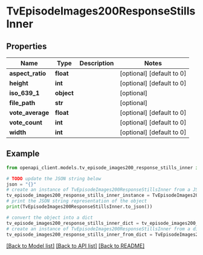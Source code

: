 # TvEpisodeImages200ResponseStillsInner


## Properties

Name | Type | Description | Notes
------------ | ------------- | ------------- | -------------
**aspect_ratio** | **float** |  | [optional] [default to 0]
**height** | **int** |  | [optional] [default to 0]
**iso_639_1** | **object** |  | [optional] 
**file_path** | **str** |  | [optional] 
**vote_average** | **float** |  | [optional] [default to 0]
**vote_count** | **int** |  | [optional] [default to 0]
**width** | **int** |  | [optional] [default to 0]

## Example

```python
from openapi_client.models.tv_episode_images200_response_stills_inner import TvEpisodeImages200ResponseStillsInner

# TODO update the JSON string below
json = "{}"
# create an instance of TvEpisodeImages200ResponseStillsInner from a JSON string
tv_episode_images200_response_stills_inner_instance = TvEpisodeImages200ResponseStillsInner.from_json(json)
# print the JSON string representation of the object
print(TvEpisodeImages200ResponseStillsInner.to_json())

# convert the object into a dict
tv_episode_images200_response_stills_inner_dict = tv_episode_images200_response_stills_inner_instance.to_dict()
# create an instance of TvEpisodeImages200ResponseStillsInner from a dict
tv_episode_images200_response_stills_inner_from_dict = TvEpisodeImages200ResponseStillsInner.from_dict(tv_episode_images200_response_stills_inner_dict)
```
[[Back to Model list]](../README.md#documentation-for-models) [[Back to API list]](../README.md#documentation-for-api-endpoints) [[Back to README]](../README.md)


